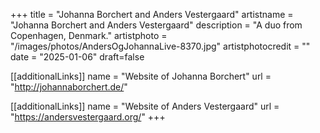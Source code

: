 +++
title = "Johanna Borchert and Anders Vestergaard"
artistname = "Johanna Borchert and Anders Vestergaard"
description = "A duo from Copenhagen, Denmark."
artistphoto = "/images/photos/AndersOgJohannaLive-8370.jpg"
artistphotocredit = ""
date = "2025-01-06"
draft=false

[[additionalLinks]]
name = "Website of Johanna Borchert"
url = "http://johannaborchert.de/"

[[additionalLinks]]
name = "Website of Anders Vestergaard"
url = "https://andersvestergaard.org/"
+++
  
